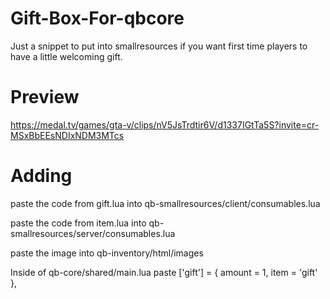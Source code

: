 # Gift-Box-For-qbcore
Just a snippet to put into smallresources if you want first time players to have a little welcoming gift.

# Preview
https://medal.tv/games/gta-v/clips/nV5JsTrdtir6V/d1337IGtTa5S?invite=cr-MSxBbEEsNDIxNDM3MTcs

# Adding
paste the code from gift.lua into qb-smallresources/client/consumables.lua

paste the code from item.lua into qb-smallresources/server/consumables.lua

paste the image into qb-inventory/html/images

Inside of qb-core/shared/main.lua paste ['gift'] = { amount = 1, item = 'gift' },
